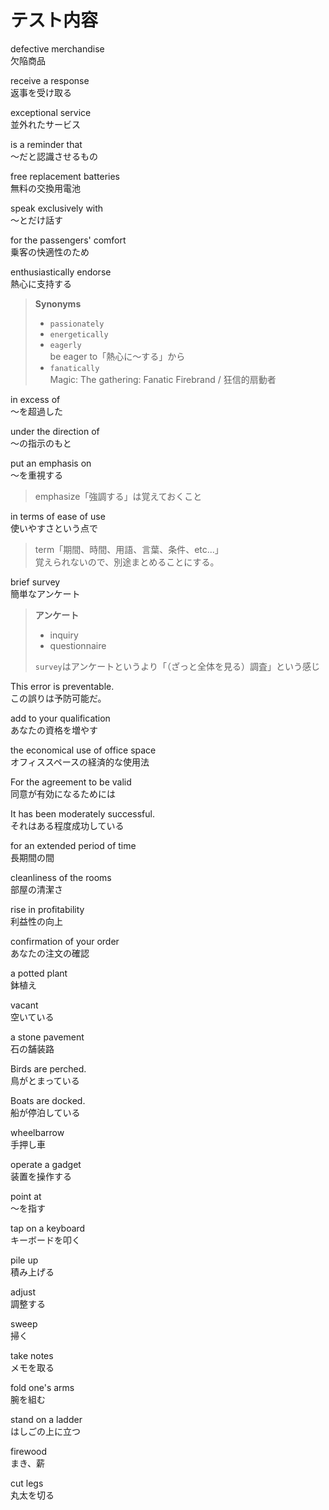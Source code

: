# テスト内容

defective merchandise  
欠陥商品

receive a response  
返事を受け取る

exceptional service  
並外れたサービス

is a reminder that  
～だと認識させるもの

free replacement batteries  
無料の交換用電池

speak exclusively with  
～とだけ話す

for the passengers' comfort  
乗客の快適性のため

enthusiastically endorse  
熱心に支持する

> **Synonyms**
>
> - `passionately`
> - `energetically`
> - `eagerly`  
>    be eager to「熱心に～する」から
> - `fanatically`  
>    Magic: The gathering: Fanatic Firebrand / 狂信的扇動者

in excess of  
～を超過した

under the direction of  
～の指示のもと

put an emphasis on  
～を重視する

> emphasize「強調する」は覚えておくこと

in terms of ease of use  
使いやすさという点で

> term「期間、時間、用語、言葉、条件、etc...」  
> 覚えられないので、別途まとめることにする。

brief survey  
簡単なアンケート

> **アンケート**
>
> - inquiry
> - questionnaire
>
> `survey`はアンケートというより「（ざっと全体を見る）調査」という感じ

This error is preventable.  
この誤りは予防可能だ。

add to your qualification  
あなたの資格を増やす

the economical use of office space  
オフィススペースの経済的な使用法

For the agreement to be valid  
同意が有効になるためには

It has been moderately successful.  
それはある程度成功している

for an extended period of time  
長期間の間

cleanliness of the rooms  
部屋の清潔さ

rise in profitability  
利益性の向上

confirmation of your order  
あなたの注文の確認

a potted plant  
鉢植え

vacant  
空いている

a stone pavement  
石の舗装路

Birds are perched.  
鳥がとまっている

Boats are docked.  
船が停泊している

wheelbarrow  
手押し車

operate a gadget  
装置を操作する

point at  
～を指す

tap on a keyboard  
キーボードを叩く

pile up  
積み上げる

adjust  
調整する

sweep  
掃く

take notes  
メモを取る

fold one's arms  
腕を組む

stand on a ladder  
はしごの上に立つ

firewood  
まき、薪

cut legs  
丸太を切る
